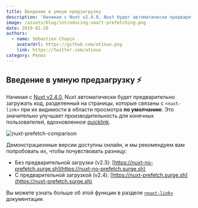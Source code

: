 ```yaml
---
title: Введение в умную предзагрузку
description: 'Начиная с Nuxt v2.4.0, Nuxt будет автоматически предварительно загружать разделенные на части страницы, связанные с nuxt-link при их видимости в области просмотра по умолчанию.'
image: /assets/blog/introducing-smart-prefetching.png
date: 2019-01-28
authors:
  - name: Sébastien Chopin
    avatarUrl: https://github.com/atinux.png
    link: https://twitter.com/atinux
category: Релиз
---
```


## Введение в умную предзагрузку ⚡️

Начиная с [Nuxt v2.4.0](https://github.com/nuxt/nuxt.js/releases/tag/v2.4.0), Nuxt автоматически будет предварительно загружать код, разделенный на страницы, которые связаны с `<nuxt-link>` при их видимости в области просмотра **по умолчанию**. Это значительно улучшает производительность для конечных пользователей, вдохновленное [quicklink](https://github.com/GoogleChromeLabs/quicklink).

![nuxt-prefetch-comparison](https://res.cloudinary.com/practicaldev/image/fetch/s--jP7Crsw7--/c_limit%2Cf_auto%2Cfl_progressive%2Cq_66%2Cw_880/https://user-images.githubusercontent.com/904724/51692960-4158be80-1ffe-11e9-9299-61881d06412e.gif)

Демонстрационные версии доступны онлайн, и мы рекомендуем вам попробовать их, чтобы почувствовать разницу:

- Без предварительной загрузки (v2.3): [https://nuxt-no-prefetch.surge.sh](https://nuxt-no-prefetch.surge.sh)
- С предварительной загрузкой (v2.4): [https://nuxt-prefetch.surge.sh](https://nuxt-prefetch.surge.sh)

Вы можете узнать больше об этой функции в разделе [`<nuxt-link>`](https://v2.nuxt.com/docs/features/nuxt-components#the-nuxtlink-component) документации.
